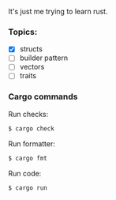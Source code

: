 It's just me trying to learn rust.


### Topics:

* [x] structs
* [ ] builder pattern
* [ ] vectors
* [ ] traits

### Cargo commands
Run checks:

```sh
$ cargo check
```

Run formatter:

```sh
$ cargo fmt
```

Run code:

```sh
$ cargo run
```



